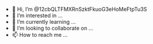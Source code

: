 - 👋 Hi, I’m @12cbQLTFMXRnSzktFkuoG3eHoMeFtpTu3S
- 👀 I’m interested in ...
- 🌱 I’m currently learning ...
- 💞️ I’m looking to collaborate on ...
- 📫 How to reach me ...

<!---
12cbQLTFMXRnSzktFkuoG3eHoMeFtpTu3S/12cbQLTFMXRnSzktFkuoG3eHoMeFtpTu3S is a ✨ special ✨ repository because its `README.md` (this file) appears on your GitHub profile.
You can click the Preview link to take a look at your changes.
--->
